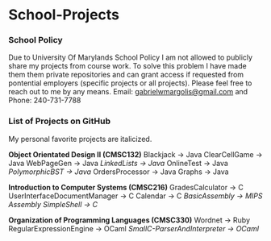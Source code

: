 # School-Projects
### School Policy
Due to University Of Marylands School Policy I am not allowed to publicly share my projects from course work. To solve this problem I have made them them private repositories and can grant access if requested from pontential employers (specific projects or all projects). Please feel free to reach out to me by any means. Email: gabrielwmargolis@gmail.com and Phone: 240-731-7788

### List of Projects on GitHub
My personal favorite projects are italicized.

**Object Orientated Design II (CMSC132)**
Blackjack -> Java
ClearCellGame -> Java
WebPageGen -> Java
*LinkedLists -> Java*
OnlineTest -> Java
*PolymorphicBST -> Java*
OrdersProcessor -> Java
Graphs -> Java

**Introduction to Computer Systems (CMSC216)**
GradesCalculator -> C
UserInterfaceDocumentManager -> C
Calendar -> C
*BasicAssembly -> MIPS Assembly*
*SimpleShell -> C*

**Organization of Programming Languages (CMSC330)**
Wordnet -> Ruby
RegularExpressionEngine -> OCaml
*SmallC-ParserAndInterpreter -> OCaml*
